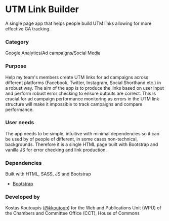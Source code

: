 # UTM Link Builder
A single page app that helps people build UTM links allowing for more effective GA tracking.

### Category
Google Analytics/Ad campaigns/Social Media

### Purpose
Help my team's members create UTM links for ad campaigns across different platforms (Facebook, Twitter, Instagram, Social Shorthand etc.) in a robust way. The aim of the app is to produce the links based on user input and perform  robust error checking to ensure outputs are correct. This is crucial for ad campaign performance monitoring as errors in the UTM link structure will make it impossible to track campaigns and compare performance.

### User needs
The app needs to be simple, intuitive with minimal dependencies so it can be used by of people of different, in some cases non-technical, backgrounds. Therefore it is a single HTML page built with Bootstrap and vanilla JS for error checking and link production.

### Dependencies
Built with HTML, SASS, JS and Bootstrap
- [Bootstrap](https://getbootstrap.com/)

### Developed by
Kostas Koutoupis ([@kkoutoup](https://github.com/kkoutoup)) for the Web and Publications Unit (WPU) of the Chambers and Committee Office (CCT), House of Commons
